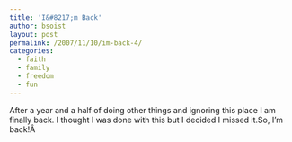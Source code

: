 ```yaml
---
title: 'I&#8217;m Back'
author: bsoist
layout: post
permalink: /2007/11/10/im-back-4/
categories:
  - faith
  - family
  - freedom
  - fun
---
```

After a year and a half of doing other things and ignoring this place I am finally back. I thought I was done with this but I decided I missed it.So, I&#8217;m back!Â 
